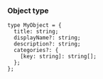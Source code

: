 ### Object type

```
type MyObject = {
  title: string;
  displayName?: string;
  description?: string;
  categories?: {
    [key: string]: string[];
  };
};
```
